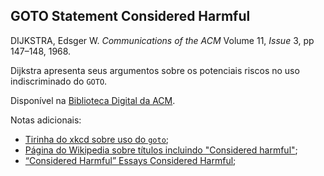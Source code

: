 ## GOTO Statement Considered Harmful

DIJKSTRA, Edsger W. _Communications of the ACM_ Volume 11, _Issue_ 3, pp 147–148, 1968.

Dijkstra apresenta seus argumentos sobre os potenciais riscos no uso indiscriminado do `GOTO`.

Disponível na [Biblioteca Digital da ACM](https://dl.acm.org/doi/10.1145/362929.362947).

Notas adicionais:
- [Tirinha do xkcd sobre uso do `goto`](http://imgs.xkcd.com/comics/goto.png);
- [Página do Wikipedia sobre títulos incluindo "Considered harmful"](https://pt.wikipedia.org/wiki/Considered_harmful);
- [“Considered Harmful” Essays Considered Harmful](https://meyerweb.com/eric/comment/chech.html);
